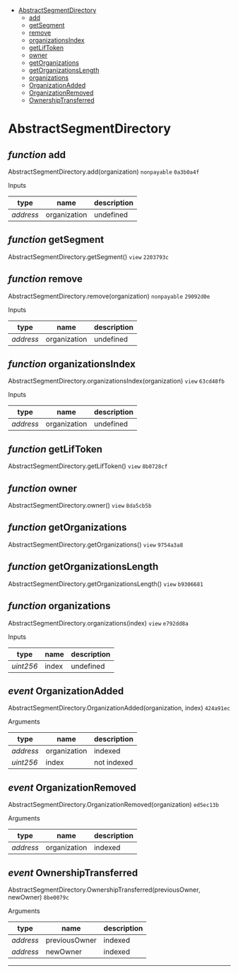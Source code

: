 * [AbstractSegmentDirectory](#abstractsegmentdirectory)
  * [add](#function-add)
  * [getSegment](#function-getsegment)
  * [remove](#function-remove)
  * [organizationsIndex](#function-organizationsindex)
  * [getLifToken](#function-getliftoken)
  * [owner](#function-owner)
  * [getOrganizations](#function-getorganizations)
  * [getOrganizationsLength](#function-getorganizationslength)
  * [organizations](#function-organizations)
  * [OrganizationAdded](#event-organizationadded)
  * [OrganizationRemoved](#event-organizationremoved)
  * [OwnershipTransferred](#event-ownershiptransferred)

# AbstractSegmentDirectory


## *function* add

AbstractSegmentDirectory.add(organization) `nonpayable` `0a3b0a4f`


Inputs

| **type** | **name** | **description** |
|-|-|-|
| *address* | organization | undefined |


## *function* getSegment

AbstractSegmentDirectory.getSegment() `view` `2203793c`





## *function* remove

AbstractSegmentDirectory.remove(organization) `nonpayable` `29092d0e`


Inputs

| **type** | **name** | **description** |
|-|-|-|
| *address* | organization | undefined |


## *function* organizationsIndex

AbstractSegmentDirectory.organizationsIndex(organization) `view` `63cd48fb`


Inputs

| **type** | **name** | **description** |
|-|-|-|
| *address* | organization | undefined |


## *function* getLifToken

AbstractSegmentDirectory.getLifToken() `view` `8b0728cf`





## *function* owner

AbstractSegmentDirectory.owner() `view` `8da5cb5b`





## *function* getOrganizations

AbstractSegmentDirectory.getOrganizations() `view` `9754a3a8`





## *function* getOrganizationsLength

AbstractSegmentDirectory.getOrganizationsLength() `view` `b9306681`





## *function* organizations

AbstractSegmentDirectory.organizations(index) `view` `e792dd8a`


Inputs

| **type** | **name** | **description** |
|-|-|-|
| *uint256* | index | undefined |

## *event* OrganizationAdded

AbstractSegmentDirectory.OrganizationAdded(organization, index) `424a91ec`

Arguments

| **type** | **name** | **description** |
|-|-|-|
| *address* | organization | indexed |
| *uint256* | index | not indexed |

## *event* OrganizationRemoved

AbstractSegmentDirectory.OrganizationRemoved(organization) `ed5ec13b`

Arguments

| **type** | **name** | **description** |
|-|-|-|
| *address* | organization | indexed |

## *event* OwnershipTransferred

AbstractSegmentDirectory.OwnershipTransferred(previousOwner, newOwner) `8be0079c`

Arguments

| **type** | **name** | **description** |
|-|-|-|
| *address* | previousOwner | indexed |
| *address* | newOwner | indexed |


---